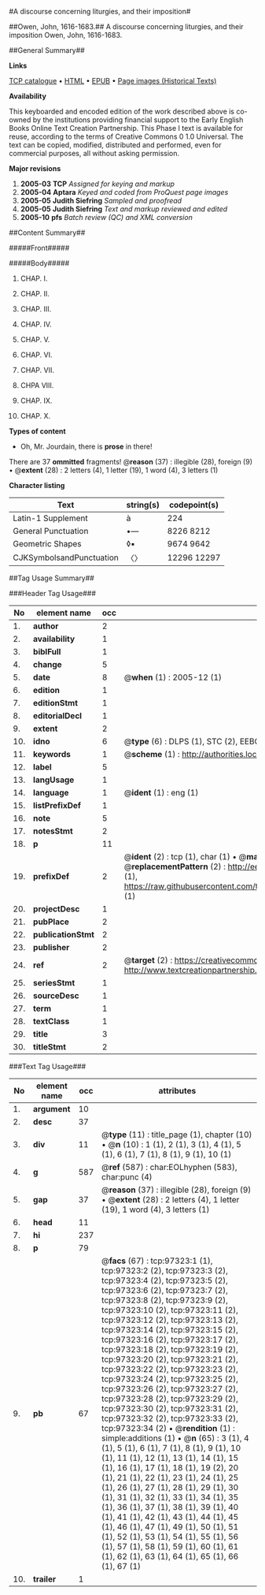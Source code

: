 #A discourse concerning liturgies, and their imposition#

##Owen, John, 1616-1683.##
A discourse concerning liturgies, and their imposition
Owen, John, 1616-1683.

##General Summary##

**Links**

[TCP catalogue](http://www.ota.ox.ac.uk/tcp/)  • 
[HTML](http://tei.it.ox.ac.uk/tcp/Texts-HTML/free/A53/A53684.html)  • 
[EPUB](http://tei.it.ox.ac.uk/tcp/Texts-EPUB/free/A53/A53684.epub) • 
[Page images (Historical Texts)](https://data.historicaltexts.jisc.ac.uk/view?pubId=eebo-13088629e&pageId=eebo-13088629e-97323-1)

**Availability**

This keyboarded and encoded edition of the
	       work described above is co-owned by the institutions
	       providing financial support to the Early English Books
	       Online Text Creation Partnership. This Phase I text is
	       available for reuse, according to the terms of Creative
	       Commons 0 1.0 Universal. The text can be copied,
	       modified, distributed and performed, even for
	       commercial purposes, all without asking permission.

**Major revisions**

1. __2005-03__ __TCP__ *Assigned for keying and markup*
1. __2005-04__ __Aptara__ *Keyed and coded from ProQuest page images*
1. __2005-05__ __Judith Siefring__ *Sampled and proofread*
1. __2005-05__ __Judith Siefring__ *Text and markup reviewed and edited*
1. __2005-10__ __pfs__ *Batch review (QC) and XML conversion*

##Content Summary##

#####Front#####

#####Body#####

1. CHAP. I.

1. CHAP. II.

1. CHAP. III.

1. CHAP. IV.

1. CHAP. V.

1. CHAP. VI.

1. CHAP. VII.

1. CHPA VIII.

1. CHAP. IX.

1. CHAP. X.

**Types of content**

  * Oh, Mr. Jourdain, there is **prose** in there!

There are 37 **ommitted** fragments! 
 @__reason__ (37) : illegible (28), foreign (9)  •  @__extent__ (28) : 2 letters (4), 1 letter (19), 1 word (4), 3 letters (1)

**Character listing**


|Text|string(s)|codepoint(s)|
|---|---|---|
|Latin-1 Supplement|à|224|
|General Punctuation|•—|8226 8212|
|Geometric Shapes|◊▪|9674 9642|
|CJKSymbolsandPunctuation|〈〉|12296 12297|

##Tag Usage Summary##

###Header Tag Usage###

|No|element name|occ|attributes|
|---|---|---|---|
|1.|__author__|2||
|2.|__availability__|1||
|3.|__biblFull__|1||
|4.|__change__|5||
|5.|__date__|8| @__when__ (1) : 2005-12 (1)|
|6.|__edition__|1||
|7.|__editionStmt__|1||
|8.|__editorialDecl__|1||
|9.|__extent__|2||
|10.|__idno__|6| @__type__ (6) : DLPS (1), STC (2), EEBO-CITATION (1), OCLC (1), VID (1)|
|11.|__keywords__|1| @__scheme__ (1) : http://authorities.loc.gov/ (1)|
|12.|__label__|5||
|13.|__langUsage__|1||
|14.|__language__|1| @__ident__ (1) : eng (1)|
|15.|__listPrefixDef__|1||
|16.|__note__|5||
|17.|__notesStmt__|2||
|18.|__p__|11||
|19.|__prefixDef__|2| @__ident__ (2) : tcp (1), char (1)  •  @__matchPattern__ (2) : ([0-9\-]+):([0-9IVX]+) (1), (.+) (1)  •  @__replacementPattern__ (2) : http://eebo.chadwyck.com/downloadtiff?vid=$1&page=$2 (1), https://raw.githubusercontent.com/textcreationpartnership/Texts/master/tcpchars.xml#$1 (1)|
|20.|__projectDesc__|1||
|21.|__pubPlace__|2||
|22.|__publicationStmt__|2||
|23.|__publisher__|2||
|24.|__ref__|2| @__target__ (2) : https://creativecommons.org/publicdomain/zero/1.0/ (1), http://www.textcreationpartnership.org/docs/. (1)|
|25.|__seriesStmt__|1||
|26.|__sourceDesc__|1||
|27.|__term__|1||
|28.|__textClass__|1||
|29.|__title__|3||
|30.|__titleStmt__|2||


###Text Tag Usage###

|No|element name|occ|attributes|
|---|---|---|---|
|1.|__argument__|10||
|2.|__desc__|37||
|3.|__div__|11| @__type__ (11) : title_page (1), chapter (10)  •  @__n__ (10) : 1 (1), 2 (1), 3 (1), 4 (1), 5 (1), 6 (1), 7 (1), 8 (1), 9 (1), 10 (1)|
|4.|__g__|587| @__ref__ (587) : char:EOLhyphen (583), char:punc (4)|
|5.|__gap__|37| @__reason__ (37) : illegible (28), foreign (9)  •  @__extent__ (28) : 2 letters (4), 1 letter (19), 1 word (4), 3 letters (1)|
|6.|__head__|11||
|7.|__hi__|237||
|8.|__p__|79||
|9.|__pb__|67| @__facs__ (67) : tcp:97323:1 (1), tcp:97323:2 (2), tcp:97323:3 (2), tcp:97323:4 (2), tcp:97323:5 (2), tcp:97323:6 (2), tcp:97323:7 (2), tcp:97323:8 (2), tcp:97323:9 (2), tcp:97323:10 (2), tcp:97323:11 (2), tcp:97323:12 (2), tcp:97323:13 (2), tcp:97323:14 (2), tcp:97323:15 (2), tcp:97323:16 (2), tcp:97323:17 (2), tcp:97323:18 (2), tcp:97323:19 (2), tcp:97323:20 (2), tcp:97323:21 (2), tcp:97323:22 (2), tcp:97323:23 (2), tcp:97323:24 (2), tcp:97323:25 (2), tcp:97323:26 (2), tcp:97323:27 (2), tcp:97323:28 (2), tcp:97323:29 (2), tcp:97323:30 (2), tcp:97323:31 (2), tcp:97323:32 (2), tcp:97323:33 (2), tcp:97323:34 (2)  •  @__rendition__ (1) : simple:additions (1)  •  @__n__ (65) : 3 (1), 4 (1), 5 (1), 6 (1), 7 (1), 8 (1), 9 (1), 10 (1), 11 (1), 12 (1), 13 (1), 14 (1), 15 (1), 16 (1), 17 (1), 18 (1), 19 (2), 20 (1), 21 (1), 22 (1), 23 (1), 24 (1), 25 (1), 26 (1), 27 (1), 28 (1), 29 (1), 30 (1), 31 (1), 32 (1), 33 (1), 34 (1), 35 (1), 36 (1), 37 (1), 38 (1), 39 (1), 40 (1), 41 (1), 42 (1), 43 (1), 44 (1), 45 (1), 46 (1), 47 (1), 49 (1), 50 (1), 51 (1), 52 (1), 53 (1), 54 (1), 55 (1), 56 (1), 57 (1), 58 (1), 59 (1), 60 (1), 61 (1), 62 (1), 63 (1), 64 (1), 65 (1), 66 (1), 67 (1)|
|10.|__trailer__|1||
